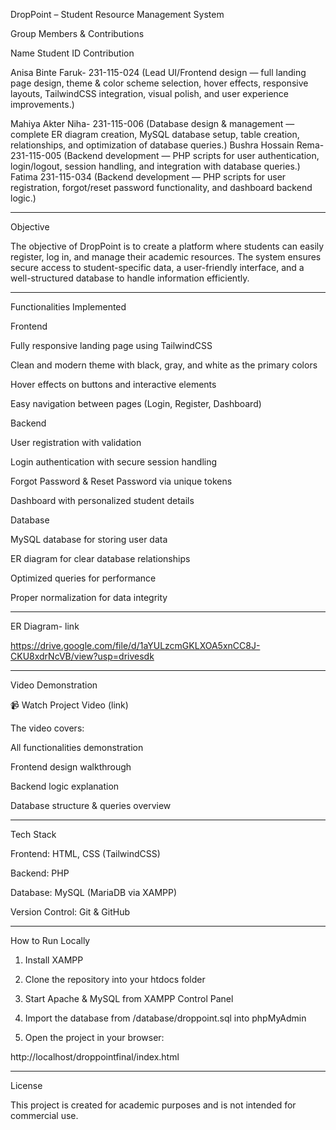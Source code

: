 DropPoint – Student Resource Management System

Group Members & Contributions

Name	Student ID	Contribution

Anisa Binte Faruk- 231-115-024	(Lead UI/Frontend design — full landing page design, theme & color scheme selection, hover effects, responsive layouts, TailwindCSS integration, visual polish, and user experience improvements.)

Mahiya Akter Niha- 231-115-006	(Database design & management — complete ER diagram creation, MySQL database setup, table creation, relationships, and optimization of database queries.) Bushra Hossain Rema- 231-115-005	(Backend development — PHP scripts for user authentication, login/logout, session handling, and integration with database queries.)
Fatima	231-115-034	(Backend development — PHP scripts for user registration, forgot/reset password functionality, and dashboard backend logic.)



---

Objective

The objective of DropPoint is to create a platform where students can easily register, log in, and manage their academic resources. The system ensures secure access to student-specific data, a user-friendly interface, and a well-structured database to handle information efficiently.


---

Functionalities Implemented

Frontend

Fully responsive landing page using TailwindCSS

Clean and modern theme with black, gray, and white as the primary colors

Hover effects on buttons and interactive elements

Easy navigation between pages (Login, Register, Dashboard)


Backend

User registration with validation

Login authentication with secure session handling

Forgot Password & Reset Password via unique tokens

Dashboard with personalized student details


Database

MySQL database for storing user data

ER diagram for clear database relationships

Optimized queries for performance

Proper normalization for data integrity



---

ER Diagram- link

https://drive.google.com/file/d/1aYULzcmGKLXOA5xnCC8J-CKU8xdrNcVB/view?usp=drivesdk


---

Video Demonstration

📹 Watch Project Video (link)

The video covers:

All functionalities demonstration

Frontend design walkthrough

Backend logic explanation

Database structure & queries overview



---

Tech Stack

Frontend: HTML, CSS (TailwindCSS)

Backend: PHP

Database: MySQL (MariaDB via XAMPP)

Version Control: Git & GitHub 

---
How to Run Locally

1. Install XAMPP


2. Clone the repository into your htdocs folder


3. Start Apache & MySQL from XAMPP Control Panel


4. Import the database from /database/droppoint.sql into phpMyAdmin


5. Open the project in your browser:

http://localhost/droppointfinal/index.html




---

License

This project is created for academic purposes and is not intended for commercial use.

